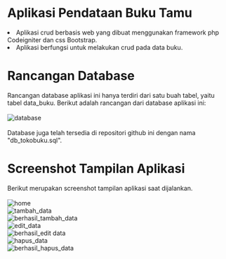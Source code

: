 # Aplikasi Pendataan Buku Tamu

<li>Aplikasi crud berbasis web yang dibuat menggunakan framework php Codeigniter dan css Bootstrap.</li>
<li>Aplikasi berfungsi untuk melakukan crud pada data buku.</li>

# Rancangan Database
Rancangan database aplikasi ini hanya terdiri dari satu buah tabel, yaitu tabel data_buku. Berikut adalah rancangan dari database aplikasi ini:
<br>
<br>
![database](https://user-images.githubusercontent.com/59552046/177028230-62f82baf-636e-47f3-8bbb-7b69238684d2.JPG)
<br>
<br>
Database juga telah tersedia di repositori github ini dengan nama "db_tokobuku.sql". 

# Screenshot Tampilan Aplikasi
Berikut merupakan screenshot tampilan aplikasi saat dijalankan.
<br>
<br>
![home](https://user-images.githubusercontent.com/59552046/177028692-e0312a22-1883-468c-be65-496db29685dc.JPG)
<br>
![tambah_data](https://user-images.githubusercontent.com/59552046/177028716-46ca48d3-726f-4d77-8629-1fb9b1fa5caa.JPG)
<br>
![berhasil_tambah_data](https://user-images.githubusercontent.com/59552046/177028736-0c3d8ff0-5fc3-4d92-9417-f6bc2b62b4a4.JPG)
<br>
![edit_data](https://user-images.githubusercontent.com/59552046/177028778-518b519e-1b50-423e-bd9a-7a79bcd60aa6.JPG)
<br>
![berhasil_edit data](https://user-images.githubusercontent.com/59552046/177028788-96670160-1e95-4d6f-b2dd-8a546e53351e.JPG)
<br>
![hapus_data](https://user-images.githubusercontent.com/59552046/177028796-deaf566f-a791-45ce-aeea-9ee9ab1ff75f.JPG)
<br>
![berhasil_hapus_data](https://user-images.githubusercontent.com/59552046/177028816-b8609cdc-c56a-435c-add5-354b7a510e81.JPG)

